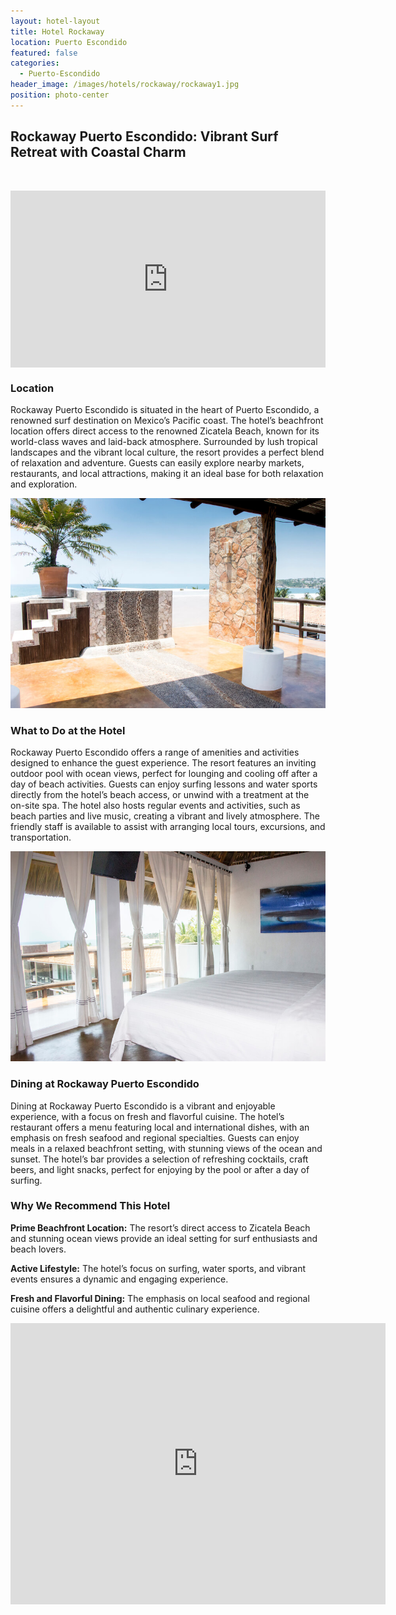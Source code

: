 ```yaml
---
layout: hotel-layout
title: Hotel Rockaway
location: Puerto Escondido
featured: false
categories:
  - Puerto-Escondido
header_image: /images/hotels/rockaway/rockaway1.jpg
position: photo-center
---
```

## Rockaway Puerto Escondido: Vibrant Surf Retreat with Coastal Charm

&nbsp;

<style>.embed-container { position: relative; padding-bottom: 56.25%; height: 0; overflow: hidden; max-width: 100%; } .embed-container iframe, .embed-container object, .embed-container embed { position: absolute; top: 0; left: 0; width: 100%; height: 100%; }</style>

<div class="embed-container"><iframe src="https://www.youtube.com/embed/3A-R1d3Geo4" frameborder="0" allowfullscreen=""></iframe></div>

### Location

Rockaway Puerto Escondido is situated in the heart of Puerto Escondido, a renowned surf destination on Mexico’s Pacific coast. The hotel’s beachfront location offers direct access to the renowned Zicatela Beach, known for its world-class waves and laid-back atmosphere. Surrounded by lush tropical landscapes and the vibrant local culture, the resort provides a perfect blend of relaxation and adventure. Guests can easily explore nearby markets, restaurants, and local attractions, making it an ideal base for both relaxation and exploration.

![](/images/hotels/rockaway/rockaway2.jpg)

### What to Do at the Hotel

Rockaway Puerto Escondido offers a range of amenities and activities designed to enhance the guest experience. The resort features an inviting outdoor pool with ocean views, perfect for lounging and cooling off after a day of beach activities. Guests can enjoy surfing lessons and water sports directly from the hotel’s beach access, or unwind with a treatment at the on-site spa. The hotel also hosts regular events and activities, such as beach parties and live music, creating a vibrant and lively atmosphere. The friendly staff is available to assist with arranging local tours, excursions, and transportation.

![](/images/hotels/rockaway/rockaway3.jpg)

### Dining at Rockaway Puerto Escondido

Dining at Rockaway Puerto Escondido is a vibrant and enjoyable experience, with a focus on fresh and flavorful cuisine. The hotel’s restaurant offers a menu featuring local and international dishes, with an emphasis on fresh seafood and regional specialties. Guests can enjoy meals in a relaxed beachfront setting, with stunning views of the ocean and sunset. The hotel’s bar provides a selection of refreshing cocktails, craft beers, and light snacks, perfect for enjoying by the pool or after a day of surfing.

### Why We Recommend This Hotel

**Prime Beachfront Location:** The resort’s direct access to Zicatela Beach and stunning ocean views provide an ideal setting for surf enthusiasts and beach lovers.&nbsp;

**Active Lifestyle:** The hotel’s focus on surfing, water sports, and vibrant events ensures a dynamic and engaging experience.&nbsp;

**Fresh and Flavorful Dining:** The emphasis on local seafood and regional cuisine offers a delightful and authentic culinary experience.&nbsp;

<div class='map-container center'>

<iframe src="https://www.google.com/maps/embed?pb=!1m18!1m12!1m3!1d3838.0795718313425!2d-97.0576441888446!3d15.852414645141408!2m3!1f0!2f0!3f0!3m2!1i1024!2i768!4f13.1!3m3!1m2!1s0x85b8f82bc255bfcb%3A0x3b1ce0e58f1478f8!2sHOTEL%20ROCKAWAY!5e0!3m2!1ses!2smx!4v1723603826434!5m2!1ses!2smx" width="600" height="450" style="border:0;" allowfullscreen="" loading="lazy" referrerpolicy="no-referrer-when-downgrade"></iframe>

</div>
&nbsp;